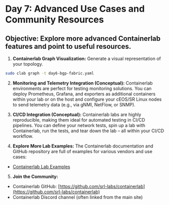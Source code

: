 # Day 7: Advanced Use Cases and Community Resources

## **Objective:** Explore more advanced Containerlab features and point to useful resources.

1.  **Containerlab Graph Visualization:**
Generate a visual representation of your topology.

```bash
sudo clab graph -t day6-bgp-fabric.yaml
```
<!-- ToDO : Add right decription here!-->

2.  **Monitoring and Telemetry Integration (Conceptual):**
Containerlab environments are perfect for testing monitoring solutions. You can deploy Prometheus, Grafana, and exporters as additional containers within your lab or on the host and configure your cEOS/SR Linux nodes to send telemetry data (e.g., via gNMI, NetFlow, or SNMP).

3.  **CI/CD Integration (Conceptual):**
Containerlab labs are highly reproducible, making them ideal for automated testing in CI/CD pipelines. You can define your network tests, spin up a lab with Containerlab, run the tests, and tear down the lab – all within your CI/CD workflow.

4.  **Explore More Lab Examples:**
The Containerlab documentation and GitHub repository are full of examples for various vendors and use cases:

* [Containerlab Lab Examples](https://www.google.com/search?q=https://containerlab.dev/lab-examples/)

5.  **Join the Community:**

* Containerlab GitHub: [https://github.com/srl-labs/containerlab](https://github.com/srl-labs/containerlab)
* Containerlab Discord channel (often linked from the main site)

